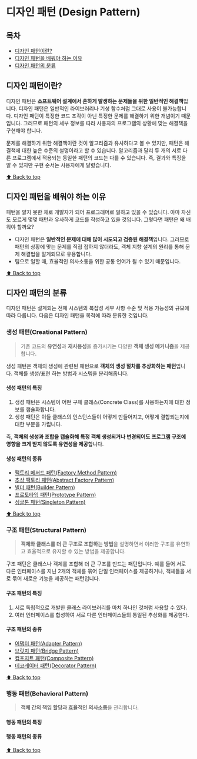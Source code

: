 # 디자인 패턴 (Design Pattern)

## 목차

- [디자인 패턴이란?](#디자인-패턴이란)
- [디자인 패턴을 배워야 하는 이유](#디자인-패턴을-배워야-하는-이유)
- [디자인 패턴의 분류](#디자인-패턴의-분류)

## 디자인 패턴이란?

디자인 패턴은 **소프트웨어 설계에서 흔하게 발생하는 문제들을 위한 일반적인 해결책**입니다. 디자인 패턴은 일반적인 라이브러리나 기성 함수처럼 그대로 사용이 불가능합니다. 디자인 패턴이 특정한 코드 조각이 아닌 특정한 문제를 해결하기 위한 개념이기 때문입니다. 그러므로 패턴의 세부 정보를 따라 사용자의 프로그램의 상황에 맞는 해결책을 구현해야 합니다.

문제를 해결하기 위한 해결책이란 것이 알고리즘과 유사하다고 볼 수 있지만, 패턴은 해결책에 대한 높은 수준의 설명이라고 할 수 있습니다. 알고리즘과 달리 두 개의 서로 다른 프로그램에서 적용되는 동일한 패턴의 코드는 다를 수 있습니다. 즉, 결과와 특징을 알 수 있지만 구현 순서는 사용자에게 달렸습니다.

[⬆ Back to top](#목차)

## 디자인 패턴을 배워야 하는 이유

패턴을 알지 못한 채로 개발자가 되어 프로그래머로 일하고 있을 수 있습니다. 아마 자신도 모르게 몇몇 패턴과 유사하게 코드를 작성하고 있을 것입니다. 그렇다면 패턴은 왜 배워야 할까요?

- 디자인 패턴은 **일반적인 문제에 대해 많이 시도되고 검증된 해결책**입니다. 그러므로 패턴의 상황에 맞는 문제를 직접 접하지 않더라도, 객체 지향 설계의 원리를 통해 문제 해결법을 알게되므로 유용합니다.
- 팀으로 일할 때, 효율적인 의사소통을 위한 공통 언어가 될 수 있기 때문입니다.

[⬆ Back to top](#목차)

## 디자인 패턴의 분류

디자인 패턴은 설계되는 전체 시스템의 복잡성 세부 사항 수준 및 적용 가능성의 규모에 따라 다릅니다. 다음은 디자인 패턴을 목적에 따라 분류한 것입니다.

### 생성 패턴(Creational Pattern)

> 기존 코드의 **유연성**과 **재사용성**을 증가시키는 다양한 **객체 생성 메커니즘**을 제공합니다.

생성 패턴은 객체의 생성에 관련된 패턴으로 **객체의 생성 절차를 추상화하는 패턴**입니다. 객체를 생성/표현 하는 방법과 시스템을 분리해줍니다.

#### 생성 패턴의 특징

1. 생성 패턴은 시스템이 어떤 구체 클래스(Concrete Class)를 사용하는지에 대한 정보를 캡슐화합니다.
2. 생성 패턴은 이들 클래스의 인스턴스들이 어떻게 만들어지고, 어떻게 결합되는지에 대한 부분을 가립니다.

즉, **객체의 생성과 조합을 캡슐화해 특정 객체 생성되거나 변경되어도 프로그램 구조에 영향을 크게 받지 않도록 유연성을 제공**합니다.

#### 생성 패턴의 종류

- [팩토리 메서드 패턴(Factory Method Pattern)](./Creational/FactoryMethod/)
- [추상 팩토리 패턴(Abstract Factory Pattern)](./Creational/AbstractFactory/)
- [빌더 패턴(Builder Pattern)](./Creational/Builder/)
- [프로토타입 패턴(Prototype Pattern)](./Creational/Prototype/)
- [싱글톤 패턴(Singleton Pattern)](./Creational/Singleton/)

[⬆ Back to top](#목차)<br />

### 구조 패턴(Structural Pattern)

> **객체와 클래스를 더 큰 구조로 조합하는 방법**을 설명하면서 이러한 구조를 유연하고 효율적으로 유지할 수 있는 방법을 제공합니다.

구조 패턴은 클래스나 객체를 조합해 더 큰 구조를 만드는 패턴입니다. 예를 들어 서로 다른 인터페이스를 지닌 2개의 객체를 묶어 단일 인터페이스를 제공하거나, 객체들을 서로 묶어 새로운 기능을 제공하는 패턴입니다.

#### 구조 패턴의 특징

1. 서로 독립적으로 개발한 클래스 라이브러리를 마치 하나인 것처럼 사용할 수 있다.
2. 여러 인터페이스를 합성하여 서로 다른 인터페이스들의 통일된 추상화를 제공한다.

#### 구조 패턴의 종류

- [어댑터 패턴(Adapter Pattern)](./Structural/Adapter/)
- [브릿지 패턴(Bridge Pattern)](./Structural/Bridge/)
- [컴포지트 패턴(Composite Pattern)](./Structural/Composite/)
- [데코레이터 패턴(Decorator Pattern)](./Structural/Decorator/)

[⬆ Back to top](#목차)<br />

### 행동 패턴(Behavioral Pattern)

> **객체 간의 책임 할당과 효율적인 의사소통**을 관리합니다.

#### 행동 패턴의 특징

#### 행동 패턴의 종류

[⬆ Back to top](#목차)
